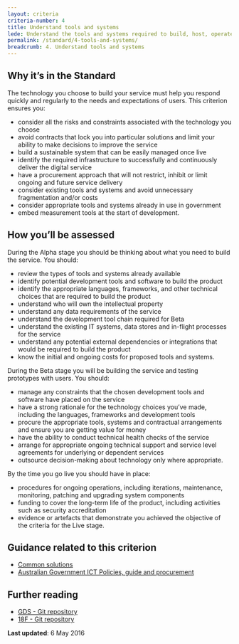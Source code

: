```yaml
---
layout: criteria
criteria-number: 4
title: Understand tools and systems
lede: Understand the tools and systems required to build, host, operate and measure the service and how to adopt, adapt or procure them.
permalink: /standard/4-tools-and-systems/
breadcrumb: 4. Understand tools and systems
---
```

## Why it’s in the Standard
The technology you choose to build your service must help you respond quickly and regularly to the needs and expectations of users. This criterion ensures you:

* consider all the risks and constraints associated with the technology you choose
* avoid contracts that lock you into particular solutions and limit your ability to make decisions to improve the service
* build a sustainable system that can be easily managed once live
* identify the required infrastructure to successfully and continuously deliver the digital service 
* have a procurement approach that will not restrict, inhibit or limit ongoing and future service delivery
* consider existing tools and systems and avoid unnecessary fragmentation and/or costs
* consider appropriate tools and systems already in use in government
* embed measurement tools at the start of development.   

## How you’ll be assessed
During the Alpha stage you should be thinking about what you need to build the service. You should:

* review the types of tools and systems already available
* identify potential development tools and software to build the product 
* identify the appropriate languages, frameworks, and other technical choices that are required to build the product
* understand who will own the intellectual property
* understand any data requirements of the service
* understand the development tool chain required for Beta
* understand the existing IT systems, data stores and in-flight processes for the service 
* understand any potential external dependencies or integrations that would be required to build the product
* know the initial and ongoing costs for proposed tools and systems. 

During the Beta stage you will be building the service and testing prototypes with users. You should:

* manage any constraints that the chosen development tools and software have placed on the service
* have a strong rationale for the technology choices you’ve made, including the languages, frameworks and development tools
* procure the appropriate tools, systems and contractual arrangements and ensure you are getting value for money
* have the ability to conduct technical health checks of the service
* arrange for appropriate ongoing technical support and service level agreements for underlying or dependent services
* outsource decision-making about technology only where appropriate. 

By the time you go live you should have in place:

* procedures for ongoing operations, including iterations, maintenance, monitoring, patching and upgrading system components
* funding to cover the long-term life of the product, including activities such as security accreditation
* evidence or artefacts that demonstrate you achieved the objective of the criteria for the Live stage.

## Guidance related to this criterion
* [Common solutions](/standard/common-solutions/)
* [Australian Government ICT Policies, guide and procurement](http://www.finance.gov.au/policy-guides-procurement/whole-of-government-ict-policies/)

## Further reading  
* [GDS - Git repository](https://github.com/alphagov)
* [18F - Git repository](https://github.com/18F/18f.gsa.gov)

**Last updated**: 6 May 2016
